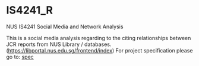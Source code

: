 # IS4241_R
NUS IS4241 Social Media and Network Analysis

This is a social media analysis regarding to the citing relationships between JCR reports from NUS Library / databases. (https://libportal.nus.edu.sg/frontend/index) For project specification please go to: <a href ="https://docs.google.com/document/d/19MdpTkbWCu86em104KtCBsI_8rdVwhY8pmwJ8aZ_m_U/edit?usp=sharing">spec</a>
